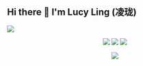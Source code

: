 ## Hi there 👋 I'm Lucy Ling (凌珑)

![](https://komarev.com/ghpvc/?username=LucyLing24&label=PROFILE+VIEWS)

<p align = "center">
  <img src = "https://streak-stats.demolab.com?user=LucyLing24&theme=date-night&hide_border=true&border_radius=50&card_width=800&background=FFFFFF00">
  <img src = "https://github-readme-stats.vercel.app/api?username=LucyLing24&count_private=true&show_icons=true&line_height=30&theme=dracula&include_all_commits=true&hide=contribs,prs">
  <img src = "https://github-readme-stats.vercel.app/api/top-langs/?username=LucyLing24&layout=compact&line_height=20&theme=dracula">
</p>

<p align = "center">
  <img src = "https://github-readme-activity-graph.cyclic.app/graph?username=LucyLing24&theme=cotton-candy&radius=48">
</p>
<!--
**LucyLing24/LucyLing24** is a ✨ _special_ ✨ repository because its `README.md` (this file) appears on your GitHub profile.

Here are some ideas to get you started:
  <img src = "https://user-images.githubusercontent.com/56916034/236464773-cd042116-f592-42fc-9133-00d1e743f568.png">
- 🔭 I’m currently working on ...
- 🌱 I’m currently learning ...
- 👯 I’m looking to collaborate on ...
- 🤔 I’m looking for help with ...
- 💬 Ask me about ...
- 📫 How to reach me: ...
- 😄 Pronouns: ...
- ⚡ Fun fact: ...
-->

